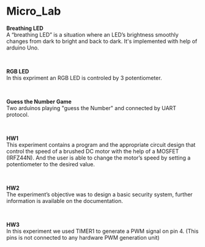 # Micro_Lab


**Breathing LED** <br />
A “breathing LED” is a situation where an LED’s brightness smoothly changes from dark to bright and back to dark. It's implemented with help of arduino Uno.

<br />

**RGB LED** <br />
In this expriment an RGB LED is controled by 3 potentiometer.

<br />

**Guess the Number Game** <br />
Two arduinos playing "guess the Number" and connected by UART protocol.

<br />

**HW1** <br />
This experiment contains a program and the appropriate circuit design that control the speed of
a brushed DC motor with the help of a MOSFET (IRFZ44N). And the user is able to change the motor’s
speed by setting a potentiometer to the desired value.

<br />

**HW2** <br />
The experiment’s objective was to design a basic security system, further information is available on the documentation.

<br />

**HW3** <br />
In this experiment we used TIMER1 to generate a PWM signal on pin 4. (This pins is not connected
to any hardware PWM generation unit)

<br />
